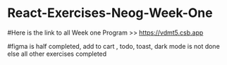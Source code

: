 # React-Exercises-Neog-Week-One
#Here is the link to all Week one Program >> 
https://vdmt5.csb.app

#figma is half completed, add to cart , todo, toast, dark mode is not done else all other exercises completed
